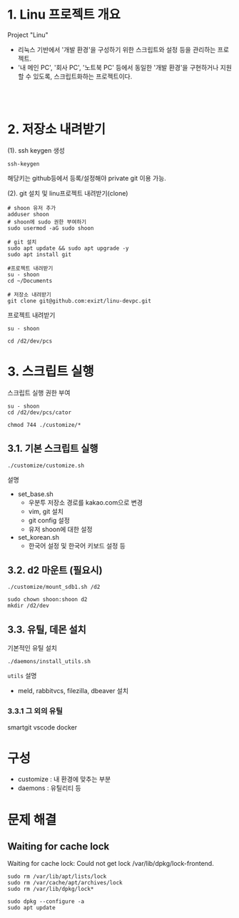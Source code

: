 # 1. Linu 프로젝트 개요

Project "Linu"
* 리눅스 기반에서 '개발 환경'을 구성하기 위한 스크립트와 설정 등을 관리하는 프로젝트.
* '내 메인 PC', '회사 PC', '노트북 PC' 등에서 동일한 '개발 환경'을 구현하거나 지원할 수 있도록, 스크립트화하는 프로젝트이다.

<br><br>


# 2. 저장소 내려받기
(1). ssh keygen 생성
```shell
ssh-keygen
```
해당키는 github등에서 등록/설정해야 private git 이용 가능.


(2). git 설치 및 linu프로젝트 내려받기(clone)

```shell
# shoon 유저 추가
adduser shoon
# shoon에 sudo 권한 부여하기
sudo usermod -aG sudo shoon

# git 설치
sudo apt update && sudo apt upgrade -y
sudo apt install git

#프로젝트 내려받기
su - shoon
cd ~/Documents

# 저장소 내려받기
git clone git@github.com:exizt/linu-devpc.git
```


프로젝트 내려받기
```shell
su - shoon

cd /d2/dev/pcs
```


# 3. 스크립트 실행
스크립트 실행 권한 부여
```shell
su - shoon
cd /d2/dev/pcs/cator

chmod 744 ./customize/*
```

## 3.1. 기본 스크립트 실행
```shell
./customize/customize.sh
```
설명
* set_base.sh
    * 우분투 저장소 경로를 kakao.com으로 변경
    * vim, git 설치
    * git config 설정
    * 유저 shoon에 대한 설정
* set_korean.sh
    * 한국어 설정 및 한국어 키보드 설정 등


## 3.2. d2 마운트 (필요시)
```shell
./customize/mount_sdb1.sh /d2

sudo chown shoon:shoon d2
mkdir /d2/dev
```


## 3.3. 유틸, 데몬 설치
기본적인 유틸 설치
```shell
./daemons/install_utils.sh
```
`utils` 설명
* meld, rabbitvcs, filezilla, dbeaver 설치 

### 3.3.1 그 외의 유틸
smartgit
vscode
docker


# 구성
* customize : 내 환경에 맞추는 부분
* daemons : 유틸리티 등 


# 문제 해결
## Waiting for cache lock
Waiting for cache lock: Could not get lock /var/lib/dpkg/lock-frontend.
```
sudo rm /var/lib/apt/lists/lock
sudo rm /var/cache/apt/archives/lock
sudo rm /var/lib/dpkg/lock*

sudo dpkg --configure -a
sudo apt update
```
